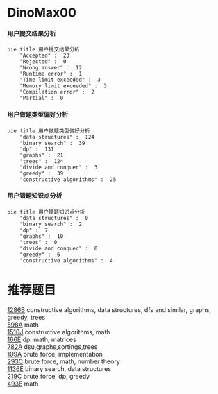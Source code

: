 # DinoMax00

<!-- tabs:start -->



#### **用户提交结果分析**

```mermaid
pie title 用户提交结果分析
    "Accepted" :  23
    "Rejected" :  0
    "Wrong answer" :  12
    "Runtime error" :  1
    "Time limit exceeded" :  3
    "Memory limit exceeded" :  3
    "Compilation error" :  2
    "Partial" :  0
```

#### **用户做题类型偏好分析**

```mermaid
pie title 用户做题类型偏好分析
    "data structures" :  124
    "binary search" :  39
    "dp" :  131
    "graphs" :  21
    "trees" :  124
    "divide and conquer" :  3
    "greedy" :  39
    "constructive algorithms" :  25
```
#### **用户错题知识点分析**

```mermaid
pie title 用户错题知识点分析
    "data structures" :  0
    "binary search" :  2
    "dp" :  7
    "graphs" :  10
    "trees" :  0
    "divide and conquer" :  0
    "greedy" :  6
    "constructive algorithms" :  4
```



<!-- tabs:end -->
# 推荐题目
[1286B](https://codeforces.com/contest/1286/problem/B)		constructive algorithms,
                        data structures,
                        dfs and similar,
                        graphs,
                        greedy,
                        trees		  
[598A](https://codeforces.com/contest/598/problem/A)		math		  
[1510J](https://codeforces.com/contest/1510/problem/J)		constructive algorithms,
                        math		  
[166E](https://codeforces.com/contest/166/problem/E)		dp,
                        math,
                        matrices		  
[782A](https://codeforces.com/contest/782/problem/A)		dsu,graphs,sortings,trees		  
[109A](https://codeforces.com/contest/109/problem/A)		brute force,
                        implementation		  
[293C](https://codeforces.com/contest/293/problem/C)		brute force,
                        math,
                        number theory		  
[1136E](https://codeforces.com/contest/1136/problem/E)		binary search,
                        data structures		  
[219C](https://codeforces.com/contest/219/problem/C)		brute force,
                        dp,
                        greedy		  
[493E](https://codeforces.com/contest/493/problem/E)		math		  
